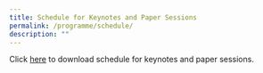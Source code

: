 ```yaml
---
title: Schedule for Keynotes and Paper Sessions
permalink: /programme/schedule/
description: ""
---
```

Click [here](/files/Updated%20on%207%20Nov_%20Schedule%20for%20Keynotes%20and%20Paper%20Sessions%20on%2016%20and%2017%20Nov%202022.pdf) to download schedule for keynotes and paper sessions.